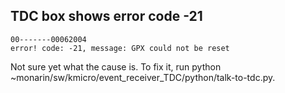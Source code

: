 ## TDC box shows error code -21
```
00-------00062004
error! code: -21, message: GPX could not be reset
```
Not sure yet what the cause is. To fix it, run python ~monarin/sw/kmicro/event_receiver_TDC/python/talk-to-tdc.py. 
